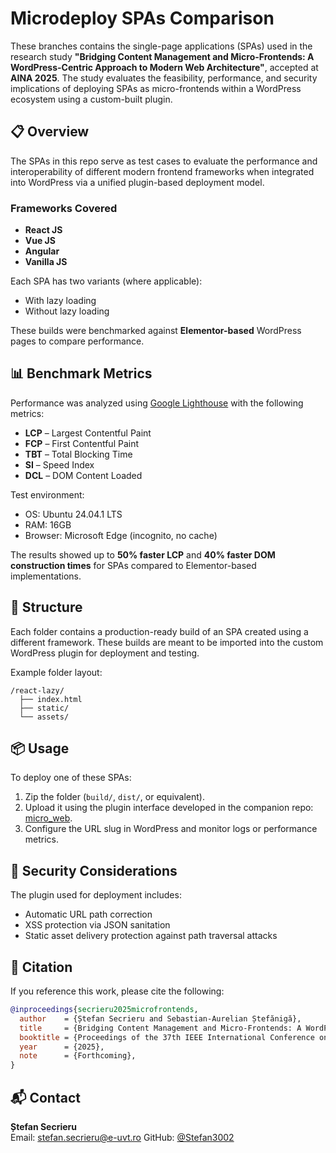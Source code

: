 # Microdeploy SPAs Comparison

These branches contains the single-page applications (SPAs) used in the research study **"Bridging Content Management and Micro-Frontends: A WordPress-Centric Approach to Modern Web Architecture"**, accepted at **AINA 2025**. The study evaluates the feasibility, performance, and security implications of deploying SPAs as micro-frontends within a WordPress ecosystem using a custom-built plugin.

## 📋 Overview

The SPAs in this repo serve as test cases to evaluate the performance and interoperability of different modern frontend frameworks when integrated into WordPress via a unified plugin-based deployment model.

### Frameworks Covered

- **React JS**
- **Vue JS**
- **Angular**
- **Vanilla JS**

Each SPA has two variants (where applicable):
- With lazy loading
- Without lazy loading

These builds were benchmarked against **Elementor-based** WordPress pages to compare performance.

## 📊 Benchmark Metrics

Performance was analyzed using [Google Lighthouse](https://developer.chrome.com/docs/lighthouse/overview) with the following metrics:

- **LCP** – Largest Contentful Paint  
- **FCP** – First Contentful Paint  
- **TBT** – Total Blocking Time  
- **SI** – Speed Index  
- **DCL** – DOM Content Loaded  

Test environment:
- OS: Ubuntu 24.04.1 LTS  
- RAM: 16GB  
- Browser: Microsoft Edge (incognito, no cache)  

The results showed up to **50% faster LCP** and **40% faster DOM construction times** for SPAs compared to Elementor-based implementations.

## 📁 Structure

Each folder contains a production-ready build of an SPA created using a different framework. These builds are meant to be imported into the custom WordPress plugin for deployment and testing.

Example folder layout:
```
/react-lazy/
  ├── index.html
  ├── static/
  └── assets/
```

## 📦 Usage

To deploy one of these SPAs:

1. Zip the folder (`build/`, `dist/`, or equivalent).
2. Upload it using the plugin interface developed in the companion repo: [micro_web](https://github.com/CS-Research-Group-UVT/micro_web).
3. Configure the URL slug in WordPress and monitor logs or performance metrics.

## 🔐 Security Considerations

The plugin used for deployment includes:
- Automatic URL path correction
- XSS protection via JSON sanitation
- Static asset delivery protection against path traversal attacks

## 📖 Citation

If you reference this work, please cite the following:

```bibtex
@inproceedings{secrieru2025microfrontends,
  author    = {Ștefan Secrieru and Sebastian-Aurelian Ștefănigă},
  title     = {Bridging Content Management and Micro-Frontends: A WordPress-Centric Approach to Modern Web Architecture},
  booktitle = {Proceedings of the 37th IEEE International Conference on Advanced Information Networking and Applications (AINA)},
  year      = {2025},
  note      = {Forthcoming},
}
```

## 📬 Contact

**Ștefan Secrieru**  
Email: stefan.secrieru@e-uvt.ro
GitHub: [@Stefan3002](https://github.com/Stefan3002)
